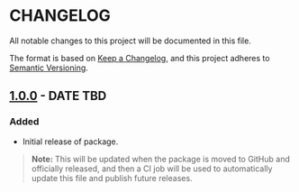# CHANGELOG

All notable changes to this project will be documented in this file.

The format is based on [Keep a Changelog][keepachangelog], and this project
adheres to [Semantic Versioning][semver].

[keepachangelog]: https://keepachangelog.com/en/1.0.0/
[semver]: https://semver.org/spec/v2.0.0.html

## [1.0.0] - DATE TBD

### Added

- Initial release of package.

[1.0.0]: https://github.com/sandialabs/reverse_argparse/releases/tag/v1.0.0

> **Note:**  This will be updated when the package is moved to GitHub and
> officially released, and then a CI job will be used to automatically update
> this file and publish future releases.
